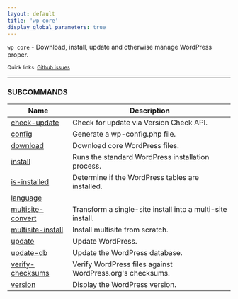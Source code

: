 ```yaml
---
layout: default
title: 'wp core'
display_global_parameters: true
---
```


`wp core` - Download, install, update and otherwise manage WordPress proper.

<small>Quick links: <a href="https://github.com/wp-cli/wp-cli/issues?q=is%3Aopen+label%3Acommand%3Acore+sort%3Aupdated-desc">Github issues</a></small>

<hr />





### SUBCOMMANDS

<table>
	<thead>
	<tr>
		<th>Name</th>
		<th>Description</th>
	</tr>
	</thead>
	<tbody>
		<tr>
			<td><a href="/commands/core/check-update/">check-update</a></td>
			<td>Check for update via Version Check API.</td>
		</tr>
		<tr>
			<td><a href="/commands/core/config/">config</a></td>
			<td>Generate a wp-config.php file.</td>
		</tr>
		<tr>
			<td><a href="/commands/core/download/">download</a></td>
			<td>Download core WordPress files.</td>
		</tr>
		<tr>
			<td><a href="/commands/core/install/">install</a></td>
			<td>Runs the standard WordPress installation process.</td>
		</tr>
		<tr>
			<td><a href="/commands/core/is-installed/">is-installed</a></td>
			<td>Determine if the WordPress tables are installed.</td>
		</tr>
		<tr>
			<td><a href="/commands/core/language/">language</a></td>
			<td></td>
		</tr>
		<tr>
			<td><a href="/commands/core/multisite-convert/">multisite-convert</a></td>
			<td>Transform a single-site install into a multi-site install.</td>
		</tr>
		<tr>
			<td><a href="/commands/core/multisite-install/">multisite-install</a></td>
			<td>Install multisite from scratch.</td>
		</tr>
		<tr>
			<td><a href="/commands/core/update/">update</a></td>
			<td>Update WordPress.</td>
		</tr>
		<tr>
			<td><a href="/commands/core/update-db/">update-db</a></td>
			<td>Update the WordPress database.</td>
		</tr>
		<tr>
			<td><a href="/commands/core/verify-checksums/">verify-checksums</a></td>
			<td>Verify WordPress files against WordPress.org's checksums.</td>
		</tr>
		<tr>
			<td><a href="/commands/core/version/">version</a></td>
			<td>Display the WordPress version.</td>
		</tr>
	</tbody>
</table>
